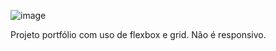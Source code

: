 ![image](https://github.com/user-attachments/assets/7b670363-4743-479a-a82a-2f8054ec91ed)

Projeto portfólio com uso de flexbox e grid. Não é responsivo.
